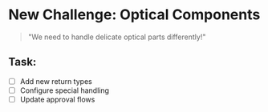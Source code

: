 # New Challenge: Optical Components

> "We need to handle delicate optical parts differently!"

## Task:
<!--{{<objectives>}}-->
- [ ] Add new return types
- [ ] Configure special handling
- [ ] Update approval flows
<!--{{</objectives>}}-->